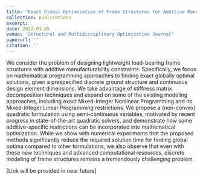 ```yaml
---
title: "Exact Global Optimization of Frame Structures for Additive Manufacturing"
collection: publications
excerpt:
date: 2022-01-05
venue: 'Structural and Multidisciplinary Optimization Journal'
paperurl: ''
citation: ''
---
```

We consider the problem of designing lightweight load-bearing frame structures with additive manufacturability constraints. Specifically, we focus on mathematical programming approaches to finding exact globally optimal solutions, given a prespecified discrete ground structure and continuous design element dimensions. We take advantage of stiffness matrix decomposition techniques and expand on some of the existing modeling approaches, including exact Mixed-Integer Nonlinear Programming and its Mixed-Integer Linear Programming restrictions. We propose a (non-convex) quadratic formulation using semi-continuous variables, motivated by recent progress in state-of-the-art quadratic solvers, and demonstrate how some additive-specific restrictions can be incorporated into mathematical optimization. While we show with numerical experiments that the proposed methods significantly reduce the required solution time for finding global optima compared to other formulations, we also observe that even with these new techniques and advanced computational resources, discrete modeling of frame structures remains a tremendously challenging problem.

[Link will be provided in near future]

